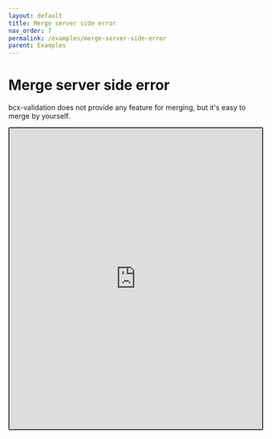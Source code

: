 ```yaml
---
layout: default
title: Merge server side error
nav_order: 7
permalink: /examples/merge-server-side-error
parent: Examples
---
```


# Merge server side error

bcx-validation does not provide any feature for merging, but it's easy to merge by yourself.

<iframe style="width: 100%; height: 600px; border: 2px solid #343a40; border-radius: 3px;" loading="lazy" src="https://gist.dumber.app/?gist=dbb3c04ea9a33bece4ae3e8e16613302&open=src%2Fsimple-form.js&open=src%2Fsimple-form.html"></iframe>
